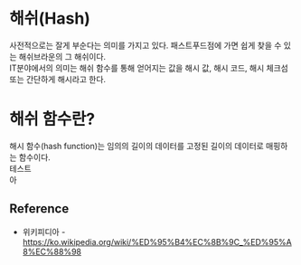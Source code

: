 # 해쉬(Hash)
사전적으로는 잘게 부순다는 의미를 가지고 있다. 패스트푸드점에 가면 쉽게 찾을 수 있는 해쉬브라운의 그 해쉬이다.<br>
IT분야에서의 의미는 해쉬 함수를 통해 얻어지는 값을 해시 값, 해시 코드, 해시 체크섬 또는 간단하게 해시라고 한다.<br>

# 해쉬 함수란?
해시 함수(hash function)는 임의의 길이의 데이터를 고정된 길이의 데이터로 매핑하는 함수이다.<br>
테스트  
아


## Reference
* 위키피디아 - https://ko.wikipedia.org/wiki/%ED%95%B4%EC%8B%9C_%ED%95%A8%EC%88%98
